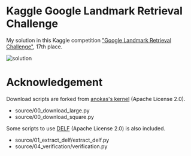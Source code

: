 Kaggle Google Landmark Retrieval Challenge
====

My solution in this Kaggle competition ["Google Landmark Retrieval Challenge"](https://www.kaggle.com/c/landmark-retrieval-challenge), 17th place.

![solution](https://raw.githubusercontent.com/toshi-k/kaggle-google-landmark-retrieval-challenge/master/img/solution.png)

# Acknowledgement

Download scripts are forked from [anokas's kernel](https://www.kaggle.com/anokas/py3-image-downloader-w-progress-bar) (Apache License 2.0).

- source/00_download_large.py
- source/00_download_square.py

Some scripts to use [DELF](https://github.com/tensorflow/models/tree/master/research/delf) (Apache License 2.0) is also included.

- source/01_extract_delf/extract_delf.py
- source/04_verification/verification.py
